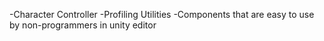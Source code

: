 

-Character Controller
-Profiling Utilities
-Components that are easy to use by non-programmers in unity editor